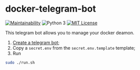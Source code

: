 docker-telegram-bot
===================

[![Maintainability](https://api.codeclimate.com/v1/badges/ca764082909cf0056c51/maintainability)](https://codeclimate.com/github/altaris/docker-telegram-bot/maintainability)
![Python 3](https://badgen.net/badge/Python/3/blue)
[![MIT License](https://badgen.net/badge/license/MIT/blue)](https://choosealicense.com/licenses/mit/)

This telegram bot allows you to manage your docker deamon.

1. [Create a telegram bot](https://telegram.me/botfather);
2. Copy a `secret.env` from the `secret.env.template` template;
3. Run
```sh
sudo ./run.sh
```
